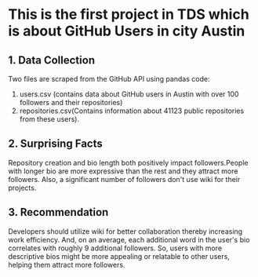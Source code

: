 
# This is the first project in TDS which is about GitHub Users in city Austin

## 1. Data Collection
Two files are scraped from the GitHub API using pandas code:
1. users.csv (contains data about GitHub users in Austin with over 100 followers and their repositories) 
2. repositories.csv(Contains information about 41123 public repositories from these users).

## 2. Surprising Facts 
Repository creation and bio length both positively impact followers.People with longer bio are more expressive than the rest and they attract more followers. Also, a significant number of followers don't use wiki for their projects.

## 3. Recommendation
Developers should utilize wiki for better collaboration thereby increasing work efficiency. And, on an average, each additional word in the user's bio correlates with roughly 9 additional followers. So, users with more descriptive bios might be more appealing or relatable to other users, helping them attract more followers.
